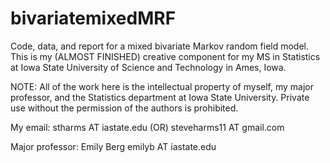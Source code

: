 # bivariatemixedMRF
Code, data, and report for a mixed bivariate Markov random field model. This is my (ALMOST FINISHED) creative component for my MS in Statistics at Iowa State University of Science and Technology in Ames, Iowa.

NOTE: All of the work here is the intellectual property of myself, my major professor, and the Statistics department at Iowa State University. Private use without the permission of the authors is prohibited.

My email: stharms AT iastate.edu (OR) steveharms11 AT gmail.com

Major professor: Emily Berg emilyb AT iastate.edu

